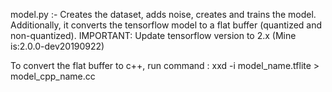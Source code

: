 model.py :- Creates the dataset, adds noise, creates and trains the model.
Additionally, it converts the tensorflow model to a flat buffer (quantized and non-quantized).
IMPORTANT: Update tensorflow version to 2.x (Mine is:2.0.0-dev20190922)


To convert the flat buffer to c++, run command :
xxd -i model_name.tflite > model_cpp_name.cc
